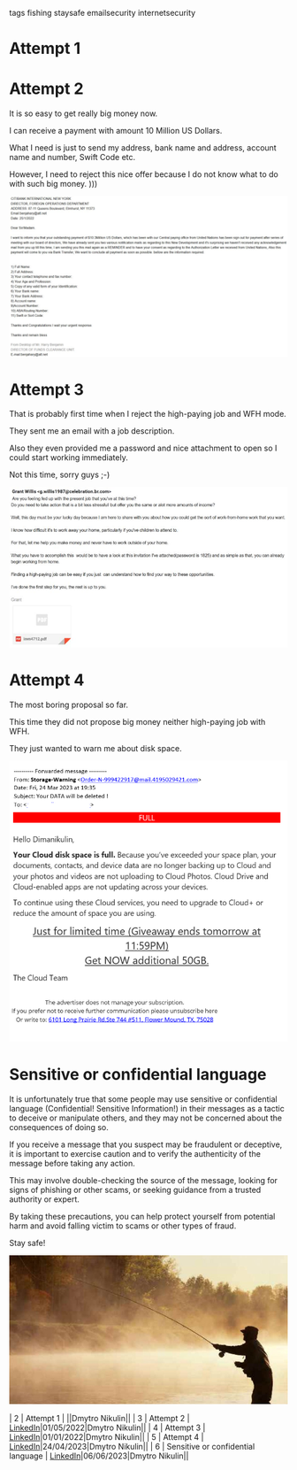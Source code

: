 
tags
fishing staysafe emailsecurity internetsecurity

# Attempt 1

# Attempt 2

It is so easy to get really big money now.

I can receive a payment with amount 10 Million US Dollars.

What I need is just to send my address, bank name and address, account name and number, Swift Code etc.

However, I need to reject this nice offer because I do not know what to do with such big money. )))

<img src="./Images/fishing03.jpg" alt="fishing 03" />

# Attempt 3

That is probably first time when I reject the high-paying job and WFH mode.

They sent me an email with a job description.

Also they even provided me a password and nice attachment to open so I could start working immediately.

Not this time, sorry guys ;-)

<img src="./Images/fishing04.jpg" alt="fishing 04" />

# Attempt 4

The most boring proposal so far.

This time they did not propose big money neither high-paying job with WFH.

They just wanted to warn me about disk space.

<img src="./Images/fishing05.jpg" alt="fishing 05" />

# Sensitive or confidential language

It is unfortunately true that some people may use sensitive or confidential language (Confidential! Sensitive Information!) in their messages as a tactic to deceive or manipulate others, and they may not be concerned about the consequences of doing so.

If you receive a message that you suspect may be fraudulent or deceptive, it is important to exercise caution and to verify the authenticity of the message before taking any action.

This may involve double-checking the source of the message, looking for signs of phishing or other scams, or seeking guidance from a trusted authority or expert.

By taking these precautions, you can help protect yourself from potential harm and avoid falling victim to scams or other types of fraud.

Stay safe!

<img src="./Images/fishing06.jpg" alt="fishing 06" />

| 2 | Attempt 1 | ||Dmytro Nikulin||
| 3 | Attempt 2 | [LinkedIn](https://www.linkedin.com/posts/dimanikulin_it-is-so-easy-to-get-really-big-money-now-activity-6935298599983443968-1GRA?utm_source=share&utm_medium=member_desktop)|01/05/2022|Dmytro Nikulin||
| 4 | Attempt 3 | [LinkedIn](https://www.linkedin.com/posts/dimanikulin_that-is-probably-first-time-when-i-reject-activity-6885883352952438784-CEq-?utm_source=share&utm_medium=member_desktop)|01/01/2022|Dmytro Nikulin||
| 5 | Attempt 4 | [LinkedIn](https://www.linkedin.com/posts/dimanikulin_fishing-activity-7054716495364300801-_-1z?utm_source=share&utm_medium=member_desktop)|24/04/2023|Dmytro Nikulin||
| 6 | Sensitive or confidential language | [LinkedIn](https://www.linkedin.com/posts/dimanikulin_staysafe-fishing-activity-7071738520201027584-TmuQ?utm_source=share&utm_medium=member_desktop)|06/06/2023|Dmytro Nikulin||

